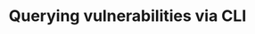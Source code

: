 ---
layout: page
title: Querying vulnerabilities via CLI
permalink: /querying-via-cli/
parent: GUAC use cases
nav_order: 3
---